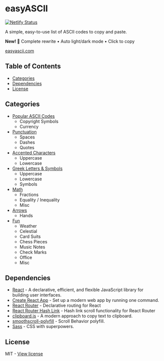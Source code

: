 # easyASCII

[![Netlify Status](https://api.netlify.com/api/v1/badges/171f2319-44ac-43a1-aad4-3288645ecec5/deploy-status)](https://app.netlify.com/sites/easyascii/deploys)

A simple, easy-to-use list of ASCII codes to copy and paste.

**New! 🎉** Complete rewrite • Auto light/dark mode • Click to copy

[easyascii.com](https://easyascii.com)

## Table of Contents

 - [Categories](#categories)
 - [Dependencies](#dependencies)
 - [License](#license)

## Categories

- [Popular ASCII Codes](https://easyascii.com/#popular)
  - Copyright Symbols 
  - Currency
- [Punctuation](https://easyascii.com/#punctuation)
  - Spaces
  - Dashes
  - Quotes
- [Accented Characters](https://easyascii.com/#accent)
  - Uppercase
  - Lowercase
- [Greek Letters & Symbols](https://easyascii.com/#greek)
  - Uppercase
  - Lowercase
  - Symbols
- [Math](https://easyascii.com/#math)
  - Fractions
  - Equality / Inequality
  - Misc
- [Arrows](https://easyascii.com/#arrows)
  - Hands
- [Fun](https://easyascii.com/#fun)
  - Weather
  - Celestial
  - Card Suits
  - Chess Pieces
  - Music Notes
  - Check Marks
  - Office
  - Misc

## Dependencies

- [React](https://reactjs.org/) - A declarative, efficient, and flexible JavaScript library for building user interfaces. 
- [Create React App](https://create-react-app.dev) - Set up a modern web app by running one command. 
- [React Router](https://www.npmjs.com/package/react-router) - Declarative routing for React
- [React Router Hash Link](https://www.npmjs.com/package/react-router-hash-link) - Hash link scroll functionality for React Router 
- [clipboard.js](https://clipboardjs.com/) - A modern approach to copy text to clipboard.
- [smoothscroll-polyfill](https://www.npmjs.com/package/smoothscroll-polyfill) - Scroll Behavior polyfill.
- [Sass](https://sass-lang.com) - CSS with superpowers.


## License 

MIT - [View license](https://github.com/kelbyhawn/easy-ascii/blob/master/LICENSE)
